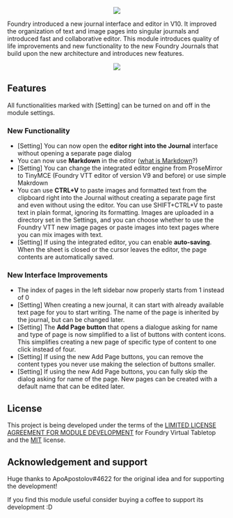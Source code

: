<p align="center">
<img src="https://raw.githubusercontent.com/ClipplerBlood/journal-improvements/master/.github/img/journal-improvements-logo.png" align="center">
</p>


Foundry introduced a new journal interface and editor in V10. It improved the organization of text and image pages into singular journals and introduced fast and collaborative editor. This module introduces quality of life improvements and new functionality to the new Foundry Journals that build upon the new architecture and introduces new features.

<p align="center"><a href="https://ko-fi.com/L4L0FGLLH"><img src="https://ko-fi.com/img/githubbutton_sm.svg" /></a></p>

## Features
All functionalities marked with [Setting] can be turned on and off in the module settings.

### New Functionality
- [Setting] You can now open the **editor right into the Journal** interface without opening a separate page dialog
- You can now use **Markdown** in the editor ([what is Markdown](https://www.markdownguide.org/getting-started/)?)
- [Setting] You can change the integrated editor engine from ProseMirror to TinyMCE (Foundry VTT editor of version V9 and before) or use simple Makrdown
- You can use **CTRL+V** to paste images and formatted text from the clipboard right into the Journal without creating a separate page first and even without using the editor. You can use SHIFT+CTRL+V to paste text in plain format, ignoring its formatting. Images are uploaded in a directory set in the Settings, and you can choose whether to use the Foundry VTT new image pages or paste images into text pages where you can mix images with text.
- [Setting] If using the integrated editor, you can enable **auto-saving**. When the sheet is closed or the cursor leaves the editor, the page contents are automatically saved.


### New Interface Improvements
- The index of pages in the left sidebar now properly starts from 1 instead of 0
- [Setting] When creating a new journal, it can start with already available text page for you to start writing. The name of the page is inherited by the journal, but can be changed later.
- [Setting] The **Add Page button** that opens a dialogue asking for name and type of page is now simplified to a list of buttons with content icons. This simplifies creating a new page of specific type of content to one click instead of four.
- [Setting] If using the new Add Page buttons, you can remove the content types you never use making the selection of buttons smaller.
- [Setting] If using the new Add Page buttons, you can fully skip the dialog asking for name of the page. New pages can be created with a default name that can be edited later.


## License
This project is being developed under the terms of the
[LIMITED LICENSE AGREEMENT FOR MODULE DEVELOPMENT](https://foundryvtt.com/article/license) for Foundry Virtual Tabletop and the [MIT](https://raw.githubusercontent.com/ClipplerBlood/journal-improvements/master/LICENSE) license.

## Acknowledgement and support
Huge thanks to ApoApostolov#4622 for the original idea and for supporting the development!

If you find this module useful consider buying a coffee to support its development :D

